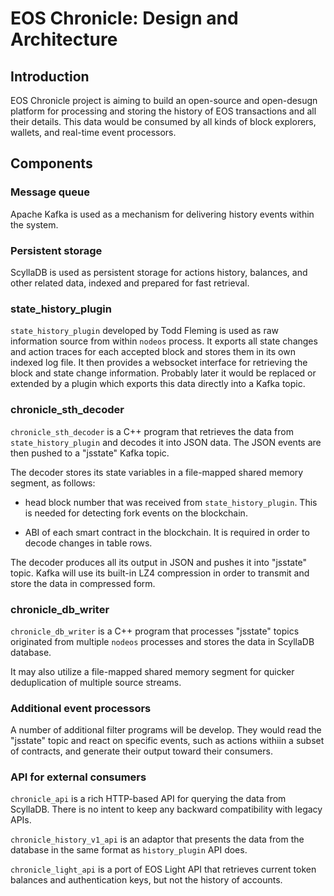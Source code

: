 EOS Chronicle: Design and Architecture
======================================


Introduction
------------

EOS Chronicle project is aiming to build an open-source and open-desugn
platform for processing and storing the history of EOS transactions and
all their details. This data would be consumed by all kinds of block
explorers, wallets, and real-time event processors.


Components
----------

### Message queue

Apache Kafka is used as a mechanism for delivering history events within
the system.

### Persistent storage

ScyllaDB is used as persistent storage for actions history, balances,
and other related data, indexed and prepared for fast retrieval.


### state_history_plugin

`state_history_plugin` developed by Todd Fleming is used as raw
information source from within `nodeos` process. It exports all state
changes and action traces for each accepted block and stores them in its
own indexed log file. It then provides a websocket interface for
retrieving the block and state change information. Probably later it
would be replaced or extended by a plugin which exports this data
directly into a Kafka topic.


### chronicle_sth_decoder

`chronicle_sth_decoder` is a C++ program that retrieves the data from
`state_history_plugin` and decodes it into JSON data. The JSON events
are then pushed to a "jsstate" Kafka topic.

The decoder stores its state variables in a file-mapped shared memory
segment, as follows:

* head block number that was received from `state_history_plugin`. This
  is needed for detecting fork events on the blockchain.

* ABI of each smart contract in the blockchain. It is required in order
  to decode changes in table rows.

The decoder produces all its output in JSON and pushes it into "jsstate"
topic. Kafka will use its built-in LZ4 compression in order to transmit
and store the data in compressed form.


### chronicle_db_writer

`chronicle_db_writer` is a C++ program that processes "jsstate" topics
originated from multiple `nodeos` processes and stores the data in
ScyllaDB database.

It may also utilize a file-mapped shared memory segment for quicker
deduplication of multiple source streams.


### Additional event processors

A number of additional filter programs will be develop. They would read
the "jsstate" topic and react on specific events, such as actions
withiin a subset of contracts, and generate their output toward their
consumers.


### API for external consumers

`chronicle_api` is a rich HTTP-based API for querying the data from
ScyllaDB. There is no intent to keep any backward compatibility with
legacy APIs.

`chronicle_history_v1_api` is an adaptor that presents the data from the
database in the same format as `history_plugin` API does.

`chronicle_light_api` is a port of EOS Light API that retrieves current
token balances and authentication keys, but not the history of accounts.










